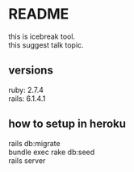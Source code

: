 # README
this is icebreak tool.  
this suggest talk topic.  

## versions
ruby: 2.7.4  
rails: 6.1.4.1  

## how to setup in heroku
rails db:migrate  
bundle exec rake db:seed  
rails server  
